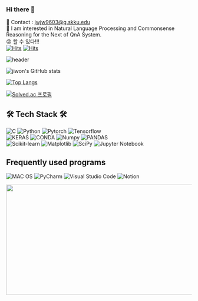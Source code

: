 ### Hi there 👋

<span> 💌 Contact : jwjw9603@g.skku.edu </span> <br>
<span> 🔎 I am interested in Natural Language Processing and Commonsense Reasoning for the Next of QnA System. </span> <br>
<span> :rage: 할 수 있다!!!</span> <br>
[![Hits](https://hits.seeyoufarm.com/api/count/incr/badge.svg?url=https%3A%2F%2Fgithub.com%2Fjw9603&count_bg=%2379C83D&title_bg=%23555555&icon=cliqz.svg&icon_color=%23E7E7E7&title=hits&edge_flat=false)](https://hits.seeyoufarm.com)
[![Hits](https://hits.seeyoufarm.com/api/count/incr/badge.svg?url=https%3A%2F%2Fgithub.com%2FJunTaeHahm&count_bg=%230C1117&title_bg=%230C1117&icon=cloudsmith.svg&icon_color=%23FFFFFF&title=Hello%21&edge_flat=false)](https://hits.seeyoufarm.com)

![header](https://capsule-render.vercel.app/api?type=waving&color=gradient&height=300&section=header&text=Jiwon%20Jeong&desc=I%20want%20to%20be%20an%20AI%20Researcher&descSize=30&descAlign=65&fontSize=90&fontAlign=50&fontAlignY=45&animation=twinkling)

  
![jiwon's GitHub stats](https://github-readme-stats.vercel.app/api?username=jw9603&show_icons=true&theme=material-palenight)  
<!-- ![jiwon's GitHub stats](https://zgithub-readme-stats.vercel.app/api?username=jw9603&show_icons=true&theme=material-palenight) -->

[![Top Langs](https://github-readme-stats.vercel.app/api/top-langs/?username=jw9603&layout=compact&theme=material-palenight&langs_count=8)](https://github.com/anuraghazra/github-readme-stats)



[![Solved.ac
프로필](http://mazassumnida.wtf/api/v2/generate_badge?boj=jjw9603)](https://solved.ac/jjw9603)

<!-- [![정지원's github activity graph](https://github-readme-activity-graph.cyclic.app/graph?username=jw9603)](https://github.com/jw9603/github-readme-activity-graph) -->

## 🛠 Tech Stack 🛠
![C](https://img.shields.io/badge/C-00599C?style=for-the-badge&logo=c&logoColor=white)
![Python](https://img.shields.io/badge/-Python-007ACC?style=for-the-badge&logo=Python)
![Pytorch](https://img.shields.io/badge/-Pytorch-46a2f1?style=for-the-badge&logo=Pytorch&logoColor=ffffff)
![Tensorflow](https://img.shields.io/badge/TensorFlow-FF6F00?style=for-the-badge&logo=tensorflow&logoColor=white)<br />
![KERAS](https://img.shields.io/badge/Keras-FF0000?style=for-the-badge&logo=keras&logoColor=white)
![CONDA](https://img.shields.io/badge/conda-342B029.svg?&style=for-the-badge&logo=anaconda&logoColor=white)
![Numpy](https://img.shields.io/badge/Numpy-777BB4?style=for-the-badge&logo=numpy&logoColor=white)
![PANDAS](https://img.shields.io/badge/Pandas-2C2D72?style=for-the-badge&logo=pandas&logoColor=white)<br />
![Scikit-learn](https://img.shields.io/badge/scikit_learn-F7931E?style=for-the-badge&logo=scikit-learn&logoColor=white)
![Matplotlib](https://img.shields.io/badge/Matplotlib-%23ffffff.svg?style=for-the-badge&logo=Matplotlib&logoColor=black)
![SciPy](https://img.shields.io/badge/SciPy-%230C55A5.svg?style=for-the-badge&logo=scipy&logoColor=%white)
![Jupyter Notebook](https://img.shields.io/badge/jupyter-%23FA0F00.svg?style=for-the-badge&logo=jupyter&logoColor=white)

## Frequently used programs 
![MAC OS](https://img.shields.io/badge/mac%20os-000000?style=for-the-badge&logo=apple&logoColor=white)
![PyCharm](https://img.shields.io/badge/pycharm-143?style=for-the-badge&logo=pycharm&logoColor=black&color=black&labelColor=green)
![Visual Studio Code](https://img.shields.io/badge/Visual%20Studio%20Code-0078d7.svg?style=for-the-badge&logo=visual-studio-code&logoColor=white)
![Notion](https://img.shields.io/badge/Notion-%23000000.svg?style=for-the-badge&logo=notion&logoColor=white)


<a href="https://github.com/devxb/gitanimals">
<img
  src="https://render.gitanimals.org/farms/jw9603"
  width="600"
  height="300"
/>
</a>
